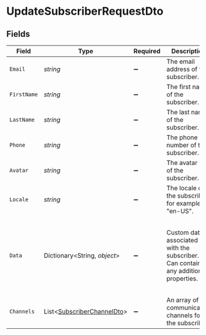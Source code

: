 # UpdateSubscriberRequestDto


## Fields

| Field                                                                                              | Type                                                                                               | Required                                                                                           | Description                                                                                        | Example                                                                                            |
| -------------------------------------------------------------------------------------------------- | -------------------------------------------------------------------------------------------------- | -------------------------------------------------------------------------------------------------- | -------------------------------------------------------------------------------------------------- | -------------------------------------------------------------------------------------------------- |
| `Email`                                                                                            | *string*                                                                                           | :heavy_minus_sign:                                                                                 | The email address of the subscriber.                                                               | john.doe@example.com                                                                               |
| `FirstName`                                                                                        | *string*                                                                                           | :heavy_minus_sign:                                                                                 | The first name of the subscriber.                                                                  | John                                                                                               |
| `LastName`                                                                                         | *string*                                                                                           | :heavy_minus_sign:                                                                                 | The last name of the subscriber.                                                                   | Doe                                                                                                |
| `Phone`                                                                                            | *string*                                                                                           | :heavy_minus_sign:                                                                                 | The phone number of the subscriber.                                                                | +1234567890                                                                                        |
| `Avatar`                                                                                           | *string*                                                                                           | :heavy_minus_sign:                                                                                 | The avatar URL of the subscriber.                                                                  | https://example.com/avatar.jpg                                                                     |
| `Locale`                                                                                           | *string*                                                                                           | :heavy_minus_sign:                                                                                 | The locale of the subscriber, for example "en-US".                                                 | en-US                                                                                              |
| `Data`                                                                                             | Dictionary<String, *object*>                                                                       | :heavy_minus_sign:                                                                                 | Custom data associated with the subscriber. Can contain any additional properties.                 | {<br/>"preferences": {<br/>"notifications": true,<br/>"theme": "dark"<br/>},<br/>"tags": [<br/>"premium",<br/>"newsletter"<br/>]<br/>} |
| `Channels`                                                                                         | List<[SubscriberChannelDto](../../Models/Components/SubscriberChannelDto.md)>                      | :heavy_minus_sign:                                                                                 | An array of communication channels for the subscriber.                                             |                                                                                                    |